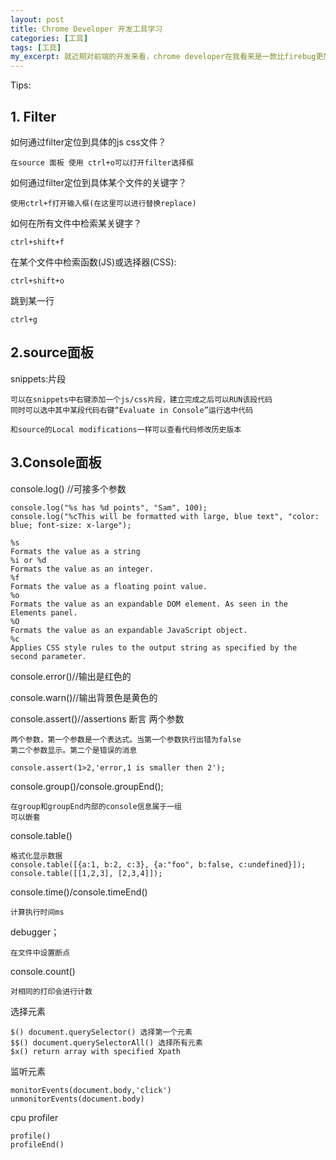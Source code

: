 ```yaml
---
layout: post
title: Chrome Developer 开发工具学习
categories: [工具]
tags: [工具]
my_excerpt: 就近期对前端的开发来看，chrome developer在我看来是一款比firebug更加优秀的前端调试工具。但是chromedeveloper还有许多新功能等待我的发现。
---
```


Tips:

<h2>1. Filter</h2>

如何通过filter定位到具体的js css文件？

    在source 面板 使用 ctrl+o可以打开filter选择框

如何通过filter定位到具体某个文件的关键字？

    使用ctrl+f打开输入框(在这里可以进行替换replace)

如何在所有文件中检索某关键字？
    
    ctrl+shift+f

在某个文件中检索函数(JS)或选择器(CSS):
    
    ctrl+shift+o

跳到某一行
    
    ctrl+g



<h2>2.source面板</h2>

snippets:片段

    可以在snippets中右键添加一个js/css片段，建立完成之后可以RUN该段代码
    同时可以选中其中某段代码右键“Evaluate in Console”运行选中代码
    
    和source的Local modifications一样可以查看代码修改历史版本


<h2>3.Console面板</h2>

console.log() //可接多个参数

    console.log("%s has %d points", "Sam", 100);
    console.log("%cThis will be formatted with large, blue text", "color: blue; font-size: x-large");

    %s
    Formats the value as a string
    %i or %d
    Formats the value as an integer.
    %f
    Formats the value as a floating point value.
    %o
    Formats the value as an expandable DOM element. As seen in the Elements panel.
    %O
    Formats the value as an expandable JavaScript object.
    %c
    Applies CSS style rules to the output string as specified by the second parameter. 

console.error()//输出是红色的

console.warn()//输出背景色是黄色的

console.assert()//assertions 断言 两个参数

    两个参数，第一个参数是一个表达式。当第一个参数执行出错为false
    第二个参数显示。第二个是错误的消息

    console.assert(1>2,'error,1 is smaller then 2');

console.group()/console.groupEnd();
    
    在group和groupEnd内部的console信息属于一组
    可以嵌套

console.table()

    格式化显示数据
    console.table([{a:1, b:2, c:3}, {a:"foo", b:false, c:undefined}]);
    console.table([[1,2,3], [2,3,4]]);

console.time()/console.timeEnd()

    计算执行时间ms

debugger；

    在文件中设置断点

console.count()

    对相同的打印会进行计数


选择元素

    $() document.querySelector() 选择第一个元素
    $$() document.querySelectorAll() 选择所有元素
    $x() return array with specified Xpath

监听元素

    monitorEvents(document.body,'click')
    unmonitorEvents(document.body)

cpu profiler 
    
    profile()
    profileEnd()
